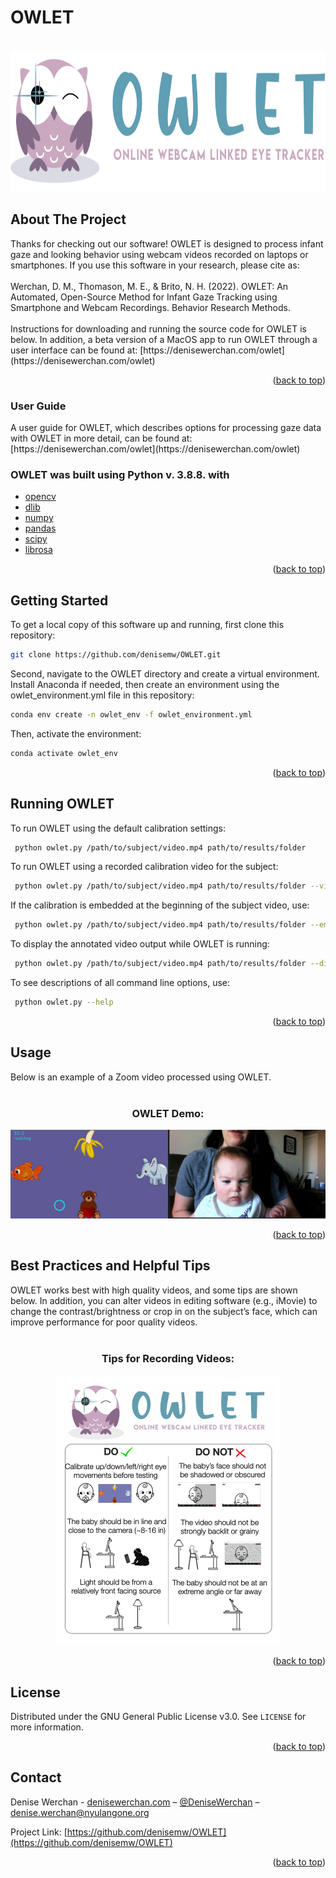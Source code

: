 # OWLET

<div id="top"></div>
<!--
*** 
*** 
-->

<!-- PROJECT LOGO -->
<br />
<div align="center">
  <a href="https://github.com/denisemw/OWLET">
    <img src="eyetracker/Images/owlet_logo.png" alt="OWLET" width="720" height="226">
  </a>

<div align="left">

<!-- ABOUT THE PROJECT -->
## About The Project

<p align = “left”>Thanks for checking out our software! OWLET is designed to process infant gaze and looking behavior using webcam videos recorded on laptops or smartphones. If you use this software in your research, please cite as: <br><br> Werchan, D. M., Thomason, M. E., & Brito, N. H. (2022). OWLET: An Automated, Open-Source Method for Infant Gaze Tracking using Smartphone and Webcam Recordings. Behavior Research Methods. <br><br> Instructions for downloading and running the source code for OWLET is below. In addition, a beta version of a MacOS app to run OWLET through a user interface can be found at: [https://denisewerchan.com/owlet](https://denisewerchan.com/owlet)</p>
  
  

<p align="right">(<a href="#top">back to top</a>)</p>

### User Guide
<p align = “left”>A user guide for OWLET, which describes options for processing gaze data with OWLET in more detail, can be found at: [https://denisewerchan.com/owlet](https://denisewerchan.com/owlet)</p>  

### OWLET was built using Python v. 3.8.8. with 

* [opencv]( https://pypi.org/project/opencv-python/)
* [dlib]( http://dlib.net)
* [numpy]( https://numpy.org/)
* [pandas]( https://pandas.pydata.org/)
* [scipy]( https://scipy.org/)
* [librosa]( https://librosa.org/doc/latest/index.html/)

<p align="right">(<a href="#top">back to top</a>)</p>



<!-- GETTING STARTED -->
## Getting Started

To get a local copy of this software up and running, first clone this repository:

   ```sh
   git clone https://github.com/denisemw/OWLET.git
   ```
Second, navigate to the OWLET directory and create a virtual environment. Install Anaconda if needed, then create an environment using the owlet_environment.yml file in this repository:
  
   ```sh
   conda env create -n owlet_env -f owlet_environment.yml
   ```
Then, activate the environment:
  
   ```sh
   conda activate owlet_env
   ```
<p align="right">(<a href="#top">back to top</a>)</p>
  
  <!-- RUNNING OWLET -->
## Running OWLET
  
To run OWLET using the default calibration settings:
  
  ```sh
   python owlet.py /path/to/subject/video.mp4 path/to/results/folder
   ```
  
To run OWLET using a recorded calibration video for the subject:
  
  ```sh
   python owlet.py /path/to/subject/video.mp4 path/to/results/folder --video_calib /path/to/calibration/video.mp4
   ```
  
If the calibration is embedded at the beginning of the subject video, use:
  
  ```sh
   python owlet.py /path/to/subject/video.mp4 path/to/results/folder --embedded_calib
   ```
  
 To display the annotated video output while OWLET is running:
  
  ```sh
   python owlet.py /path/to/subject/video.mp4 path/to/results/folder --display_output
   ```
  
To see descriptions of all command line options, use:
  ```sh
   python owlet.py --help
   ```
<p align="right">(<a href="#top">back to top</a>)</p>

<!-- USAGE EXAMPLES -->
## Usage

Below is an example of a Zoom video processed using OWLET.<br><br>
  
<div align="center">
<h3 >OWLET Demo:</h3>
<a href="https://github.com/denisemw/OWLET">
    <img src="eyetracker/Images/demo.gif" alt="OWLET Demo">
  </a>
<div align="left">

<p align="right">(<a href="#top">back to top</a>)</p>


<!-- BEST PRACTICES -->
## Best Practices and Helpful Tips

OWLET works best with high quality videos, and some tips are shown below. In addition, you can alter videos in editing software (e.g., iMovie) to change the contrast/brightness or crop in on the subject’s face, which can improve performance for poor quality videos. <br><br>
<div align="center">
<h3 >Tips for Recording Videos:</h3>
<a href="https://github.com/denisemw/OWLET/">
    <img src="eyetracker/Images/owlet_reqs.png" alt="Best Practices" width="360" height="432">
  </a>

<div align="left">

<p align="right">(<a href="#top">back to top</a>)</p>

<!-- LICENSE -->
## License

Distributed under the GNU General Public License v3.0. See `LICENSE` for more information.

<p align="right">(<a href="#top">back to top</a>)</p>

<!-- CONTACT -->
## Contact

Denise Werchan - [denisewerchan.com](https://denisewerchan.com) – [@DeniseWerchan](https://twitter.com/DeniseWerchan) – denise.werchan@nyulangone.org

Project Link: [https://github.com/denisemw/OWLET](https://github.com/denisemw/OWLET)

<p align="right">(<a href="#top">back to top</a>)</p>


<!-- MARKDOWN LINKS & IMAGES -->
<!-- https://www.markdownguide.org/basic-syntax/#reference-style-links -->
[contributors-shield]: https://img.shields.io/github/contributors/denisemw/OWLET.svg?style=for-the-badge
[contributors-url]: https://github.com/denisemw/OWLET/graphs/contributors
[forks-shield]: https://img.shields.io/github/forks/denisemw/OWLET.svg?style=for-the-badge
[forks-url]: https://github.com/denisemw/OWLET/network/members
[stars-shield]: https://img.shields.io/github/stars/denisemw/OWLET.svg?style=for-the-badge
[stars-url]: https://github.com/denisemw/OWLET/stargazers
[issues-shield]: https://img.shields.io/github/issues/denisemw/OWLET.svg?style=for-the-badge
[issues-url]: https://github.com/denisemw/OWLET/issues
[license-shield]: https://img.shields.io/github/license/denisemw/OWLET.svg?style=for-the-badge
[license-url]: https://github.com/denisemw/OWLET/blob/master/LICENSE.txt
[linkedin-shield]: https://img.shields.io/badge/-LinkedIn-black.svg?style=for-the-badge&logo=linkedin&colorB=555
[linkedin-url]: https://linkedin.com/in/denise-werchan
[product-screenshot]: Images/owlet_logo.png
</p>
    
